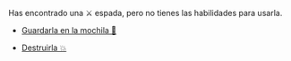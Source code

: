 Has encontrado una ⚔️ espada, pero no tienes las habilidades para usarla.

- [Guardarla en la mochila 💼](2-1A.md)

- [Destruirla 💥](2-1B.md)
